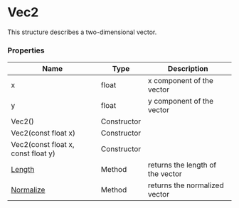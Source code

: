 # Vec2 #
This structure describes a two-dimensional vector.

### Properties ###
| Name | Type | Description |
| - | - | - |
| x | float | x component of the vector |
| y | float | y component of the vector |
| Vec2() | Constructor | |
| Vec2(const float x) | Constructor | |
| Vec2(const float x, const float y) | Constructor | |
| [Length](Vec2_Length) | Method | returns the length of the vector | 
| [Normalize](Vec2_Normalize.md) | Method | returns the normalized vector |
